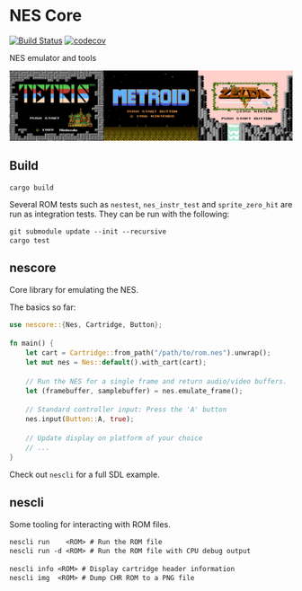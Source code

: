 # NES Core

[![Build Status](https://github.com/nnarain/nes/workflows/Build/badge.svg)](https://github.com/nnarain/nes/actions)
[![codecov](https://codecov.io/gh/nnarain/nes/branch/develop/graph/badge.svg)](https://codecov.io/gh/nnarain/nes)

NES emulator and tools

![Image not found](docs/images/banner.png)

Build
-----

```
cargo build
```

Several ROM tests such as `nestest`, `nes_instr_test` and `sprite_zero_hit` are run as integration tests. They can be run with the following:

```
git submodule update --init --recursive
cargo test
```

nescore
-------

Core library for emulating the NES.

The basics so far:

```rust
use nescore::{Nes, Cartridge, Button};

fn main() {
    let cart = Cartridge::from_path("/path/to/rom.nes").unwrap();
    let mut nes = Nes::default().with_cart(cart);

    // Run the NES for a single frame and return audio/video buffers.
    let (framebuffer, samplebuffer) = nes.emulate_frame();

    // Standard controller input: Press the 'A' button
    nes.input(Button::A, true);

    // Update display on platform of your choice
    // ...
}
```

Check out `nescli` for a full SDL example.

nescli
------

Some tooling for interacting with ROM files.

```
nescli run    <ROM> # Run the ROM file
nescli run -d <ROM> # Run the ROM file with CPU debug output

nescli info <ROM> # Display cartridge header information
nescli img  <ROM> # Dump CHR ROM to a PNG file
```